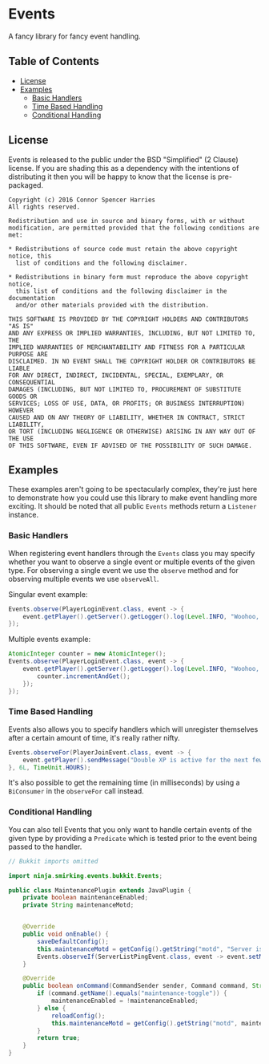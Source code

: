 # Events

A fancy library for fancy event handling.

## Table of Contents

- [License](#license)
- [Examples](#examples)
    - [Basic Handlers](#basic-handlers)
    - [Time Based Handling](#time-based-handling)
    - [Conditional Handling](#conditional-handling)

## License

Events is released to the public under the BSD "Simplified" (2 Clause) license.
If you are shading this as a dependency with the intentions of distributing it
then you will be happy to know that the license is pre-packaged.

```
Copyright (c) 2016 Connor Spencer Harries
All rights reserved.

Redistribution and use in source and binary forms, with or without
modification, are permitted provided that the following conditions are met:

* Redistributions of source code must retain the above copyright notice, this
  list of conditions and the following disclaimer.

* Redistributions in binary form must reproduce the above copyright notice,
  this list of conditions and the following disclaimer in the documentation
  and/or other materials provided with the distribution.

THIS SOFTWARE IS PROVIDED BY THE COPYRIGHT HOLDERS AND CONTRIBUTORS "AS IS"
AND ANY EXPRESS OR IMPLIED WARRANTIES, INCLUDING, BUT NOT LIMITED TO, THE
IMPLIED WARRANTIES OF MERCHANTABILITY AND FITNESS FOR A PARTICULAR PURPOSE ARE
DISCLAIMED. IN NO EVENT SHALL THE COPYRIGHT HOLDER OR CONTRIBUTORS BE LIABLE
FOR ANY DIRECT, INDIRECT, INCIDENTAL, SPECIAL, EXEMPLARY, OR CONSEQUENTIAL
DAMAGES (INCLUDING, BUT NOT LIMITED TO, PROCUREMENT OF SUBSTITUTE GOODS OR
SERVICES; LOSS OF USE, DATA, OR PROFITS; OR BUSINESS INTERRUPTION) HOWEVER
CAUSED AND ON ANY THEORY OF LIABILITY, WHETHER IN CONTRACT, STRICT LIABILITY,
OR TORT (INCLUDING NEGLIGENCE OR OTHERWISE) ARISING IN ANY WAY OUT OF THE USE
OF THIS SOFTWARE, EVEN IF ADVISED OF THE POSSIBILITY OF SUCH DAMAGE.
```

## Examples

These examples aren't going to be spectacularly complex, they're just here to demonstrate how you could
use this library to make event handling more exciting. It should be noted that all public `Events` methods
return a `Listener` instance.

### Basic Handlers

When registering event handlers through the `Events` class you may specify whether you want to observe
a single event or multiple events of the given type. For observing a single event we use the `observe`
method and for observing multiple events we use `observeAll`.

Singular event example:
```java
Events.observe(PlayerLoginEvent.class, event -> {
    event.getPlayer().getServer().getLogger().log(Level.INFO, "Woohoo, that's out first player for today!");
});
```

Multiple events example:
```java
AtomicInteger counter = new AtomicInteger();
Events.observe(PlayerLoginEvent.class, event -> {
    event.getPlayer().getServer().getLogger().log(Level.INFO, "Woohoo, {0} players have logged in today!", new Object[] {
        counter.incrementAndGet();
    });
});
```

### Time Based Handling

Events also allows you to specify handlers which will unregister themselves after a certain
amount of time, it's really rather nifty.

```java
Events.observeFor(PlayerJoinEvent.class, event -> {
    event.getPlayer().sendMessage("Double XP is active for the next few hours!");
}, 6L, TimeUnit.HOURS);
```

It's also possible to get the remaining time (in milliseconds) by using a `BiConsumer` in the
`observeFor` call instead.

### Conditional Handling

You can also tell Events that you only want to handle certain events of the given type by
providing a `Predicate` which is tested prior to the event being passed to the handler.

```java
// Bukkit imports omitted

import ninja.smirking.events.bukkit.Events;

public class MaintenancePlugin extends JavaPlugin {
    private boolean maintenanceEnabled;
    private String maintenanceMotd;


    @Override
    public void onEnable() {
        saveDefaultConfig();
        this.maintenanceMotd = getConfig().getString("motd", "Server is currently in maintenance mode.");
        Events.observeIf(ServerListPingEvent.class, event -> event.setMotd(maintenanceMotd), event -> maintenanceEnabled);
    }

    @Override
    public boolean onCommand(CommandSender sender, Command command, String label, String[] args) {
        if (command.getName().equals("maintenance-toggle")) {
            maintenanceEnabled = !maintenanceEnabled;
        } else {
            reloadConfig();
            this.maintenanceMotd = getConfig().getString("motd", maintenanceMotd);
        }
        return true;
    }
}
```
